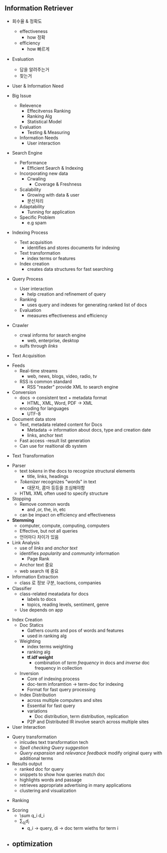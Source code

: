 ## Information Retriever

* 회수율 & 정확도
    - effectiveness
        - how 정확
    - efficiency
        - how 빠르게
* Evaluation
    - 답을 알려주는거
    - 찾는거
* User & Information Need

* Big Issue
    - Relevence
        - Effecitvenss Ranking
        - Ranking Alg
        - Statistical Model
    - Evaluation
        - Testing & Measuring
    - Information Needs
        - User interaction

* Search Engine
    - Performance
        - Efficient Search & Indexing
    - Incorporating new data
        - Crwaling 
            - Coverage & Freshness
    - Scalability
        - Growing with data & user
        - 분산처리
    - Adaptability
        - Tunning for application
    - Specific Problem
        - e.g spam

* Indexing Process
    - Text acquisition
        - identifies and stores documents for indexing
    - Text transformation
        - index terms or features
    - Index creation
        - creates data structures for fast searching

* Query Process
    - User interaction
        - help creation and refinement of query
    - Ranking
        - uses query and indexes for generating ranked list of docs
    - Evaluation
        - measures effectiveness and efficiency

* Crawler
    - crwal informs for search engine
        - web, enterprise, desktop
    - sulfs through *links*

* Text Acquisition
- Feeds
    - Real-time streams
        - web, news, blogs, video, radio, tv
    - RSS is common standard
        - RSS "reader" provide XML to search engine
- Conversion
    - docs -> consistent text + metadata format
        - HTML, XML, Word, PDF -> XML
    - encoding for languages
        - UTF-8
- Document data store
    - Text, metadata related content for Docs
        - Metadata -> information about docs, type and creation date
        - links, anchor text
    - Fast access
        -result list generation
    - Can use for realtional db system
    
* Text Transformation
- Parser
    - text *tokens* in the docs to recognize structural elements
        - title, links, headings
    - *Tokenizer* recognizes "words" in text
        - 대문자, 콤마 등등을 조심해야함
    - HTML XML often used to specify structure
- Stopping
    - Remove common words
        - and ,or, the, in, etc
    - can be impact on efficiency and effectiveness
- **Stemming**
    - computer, compute, computing, computers
    - Effective, but not all queries
    - 언어마다 차이가 있음
- Link Analysis
    - use of *links* and *anchor text*
    - identifies *popularity* and *community* information
        - Page Rank
    - Anchor text 중요
    - web search 에 중요
- Information Extraction
    - class 로 정보 구분, loactions, companies
- Classifier
    - class-related meatadata for docs
        - labels to docs
        - topics, reading levels, sentiment, genre
    - Use depends on app
* Index Creation
    - Doc Statics
        - Gathers counts and pos of words and features
        - used in ranking alg
    - Weighting
        - index terms weighting
        - ranking alg
        - **tf.idf weight**
            - combination of *term frequency* in docs and *inverse* doc frequency in collection
    - Inversion
        - Core of indexing process
        - doc-term inforamtion -> term-doc for indexing
        - Format for fast query processing
    - Index Distribution
        - across multiple computers and sites
        - Essential for fast query
        - variations
            - Doc distribution, term distribution, replication
        - P2P and Distributed IR involve search across multiple sites
* User Interaction
- Query transformation
    - inlcudes text transformation tech
    - *Spell checking* *Query suggestion*
    - *Query expansion* and *relevance feedback* modify original query with additional terms
- Results output
    - ranked doc for query
    - snippets to show how queries match doc
    - highlights words and passage
    - retrieves appropriate advertising in many applications
    - clustering and visualization
* Ranking
- Scoring
    - \sum q_i d_i
    - $\sum_ q_i d_i$
        - q_i -> query, di -> doc term wieths for term i
- optimization
    - 